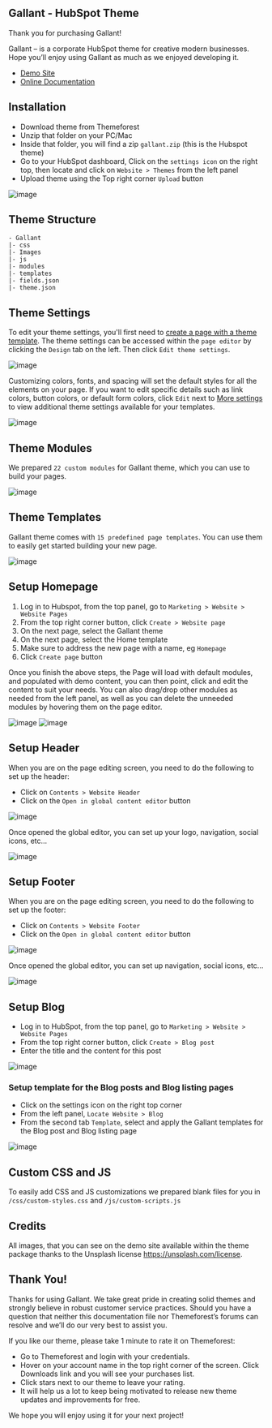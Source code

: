 ## Gallant - HubSpot Theme

Thank you for purchasing Gallant!

Gallant – is a corporate HubSpot theme for creative modern businesses. Hope you’ll enjoy using Gallant as much as we enjoyed developing it.

- [Demo Site](https://nkdev-19948095.hs-sites.com/gallant)
- [Online Documentation](https://nk-crew.github.io/hs-gallant-docs/)

## Installation

- Download theme from Themeforest
- Unzip that folder on your PC/Mac
- Inside that folder, you will find a zip `gallant.zip` (this is the Hubspot theme)
- Go to your HubSpot dashboard, Click on the `settings icon` on the right top, then locate and click on `Website > Themes` from the left panel
- Upload theme using the Top right corner `Upload` button

![image](https://user-images.githubusercontent.com/14810891/120102495-fa41e180-c153-11eb-9ab6-98987842d7f8.png)

## Theme Structure

```
- Gallant
|- css
|- Images
|- js
|- modules
|- templates
|- fields.json
|- theme.json
```

## Theme Settings

To edit your theme settings, you'll first need to [create a page with a theme template](https://knowledge.hubspot.com/website-pages/edit-content-in-pages-using-a-website-theme#create-a-new-page). The theme settings can be accessed within the `page editor` by clicking the `Design` tab on the left. Then click `Edit theme settings`.

![image](https://user-images.githubusercontent.com/14810891/120103217-3a569380-c157-11eb-95ce-e1ff5416def5.png)

Customizing colors, fonts, and spacing will set the default styles for all the elements on your page. If you want to edit specific details such as link colors, button colors, or default form colors, click `Edit` next to [More settings](https://knowledge.hubspot.com/website-pages/edit-your-global-theme-settings#more-settings) to view additional theme settings available for your templates.

![image](https://user-images.githubusercontent.com/14810891/120103257-72f66d00-c157-11eb-888e-bb08d7f0dfa5.png)

## Theme Modules

We prepared `22 custom modules` for Gallant theme, which you can use to build your pages.

![image](https://user-images.githubusercontent.com/14810891/120104173-da162080-c15b-11eb-8f3a-4889614fccd5.png)

## Theme Templates

Gallant theme comes with `15 predefined page templates`. You can use them to easily get started building your new page.

![image](https://user-images.githubusercontent.com/14810891/120104110-94f1ee80-c15b-11eb-9cb7-72c9d4a25999.png)

## Setup Homepage

1. Log in to Hubspot, from the top panel, go to `Marketing > Website > Website Pages`
2. From the top right corner button, click `Create > Website page`
3. On the next page, select the Gallant theme
4. On the next page, select the Home template
5. Make sure to address the new page with a name, eg `Homepage`
6. Click `Create page` button

Once you finish the above steps, the Page will load with default modules, and populated with demo content, you can then point, click and edit the content to suit your needs. You can also drag/drop other modules as needed from the left panel, as well as you can delete the unneeded modules by hovering them on the page editor.

![image](https://user-images.githubusercontent.com/14810891/120103485-75a59200-c158-11eb-8cfd-98e1c2821b0b.png)
![image](https://user-images.githubusercontent.com/14810891/120103519-abe31180-c158-11eb-8fbb-094c9e9688d1.png)

## Setup Header

When you are on the page editing screen, you need to do the following to set up the header:

- Click on `Contents > Website Header`
- Click on the `Open in global content editor` button

![image](https://user-images.githubusercontent.com/14810891/120103745-d2557c80-c159-11eb-9c80-4108df269b6e.png)

Once opened the global editor, you can set up your logo, navigation, social icons, etc...

![image](https://user-images.githubusercontent.com/14810891/120103764-ec8f5a80-c159-11eb-99a7-837b43ede69a.png)

## Setup Footer

When you are on the page editing screen, you need to do the following to set up the footer:

- Click on `Contents > Website Footer`
- Click on the `Open in global content editor` button

![image](https://user-images.githubusercontent.com/14810891/120103851-4728b680-c15a-11eb-9cad-9bdfd4b46016.png)

Once opened the global editor, you can set up navigation, social icons, etc...

![image](https://user-images.githubusercontent.com/14810891/120103860-57d92c80-c15a-11eb-9aaf-325aa5542546.png)

## Setup Blog

- Log in to HubSpot, from the top panel, go to `Marketing > Website > Website Pages`
- From the top right corner button, click `Create > Blog post`
- Enter the title and the content for this post

![image](https://user-images.githubusercontent.com/14810891/120103941-be5e4a80-c15a-11eb-9325-a7b2ff3cbd0e.png)

### Setup template for the Blog posts and Blog listing pages

- Click on the settings icon on the right top corner
- From the left panel, `Locate Website > Blog`
- From the second tab `Template`, select and apply the Gallant templates for the Blog post and Blog listing page

![image](https://user-images.githubusercontent.com/14810891/120104060-565c3400-c15b-11eb-8c3f-51f1e83c99aa.png)

## Custom CSS and JS

To easily add CSS and JS customizations we prepared blank files for you in `/css/custom-styles.css` and `/js/custom-scripts.js`

## Credits

All images, that you can see on the demo site available within the theme package thanks to the Unsplash license https://unsplash.com/license.

## Thank You!

Thanks for using Gallant. We take great pride in creating solid themes and strongly believe in robust customer service practices. Should you have a question that neither this documentation file nor Themeforest’s forums can resolve and we’ll do our very best to assist you.

If you like our theme, please take 1 minute to rate it on Themeforest:

- Go to Themeforest and login with your credentials.
- Hover on your account name in the top right corner of the screen. Click Downloads link and you will see your purchases list.
- Click stars next to our theme to leave your rating.
- It will help us a lot to keep being motivated to release new theme updates and improvements for free.

We hope you will enjoy using it for your next project!
